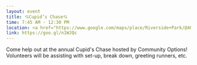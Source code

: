 ```yaml
---
layout: event
title: 💘Cupid’s Chase💘
time: 7:45 AM - 12:30 PM
location: <a href="https://www.google.com/maps/place/Riverside+Park/@40.8016603,-73.9723579,17z/data=!4m5!3m4!1s0x89c2f62ed8cf502f:0x7c67f4849fdf7287!8m2!3d40.8012339!4d-73.9723096">Riverside Park</a>, Manhattan
link: https://goo.gl/n1WJQc
---
```

Come help out at the annual Cupid's Chase hosted by Community Options! Volunteers will be assisting with set-up, break down, greeting runners, etc.